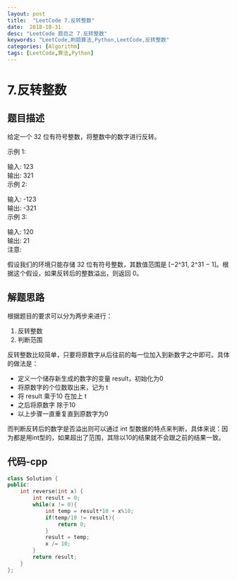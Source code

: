 ```yaml
---
layout: post
title:  "LeetCode 7.反转整数"
date:  2018-10-31
desc: "LeetCode 题目之 7.反转整数"
keywords: "LeetCode,刷题算法,Python,LeetCode,反转整数"
categories: [Algorithm]
tags: [LeetCode,算法,Python]
---
```

# 7.反转整数

## 题目描述

给定一个 32 位有符号整数，将整数中的数字进行反转。

示例 1:

输入: 123<br/>
输出: 321<br/>
 示例 2:<br/>

输入: -123<br/>
输出: -321<br/>
示例 3:<br/>

输入: 120<br/>
输出: 21<br/>
注意:<br/>

假设我们的环境只能存储 32 位有符号整数，其数值范围是 [−2^31,  2^31 − 1]。根据这个假设，如果反转后的整数溢出，则返回 0。

## 解题思路

根据题目的要求可以分为两步来进行：

1. 反转整数
2. 判断范围

反转整数比较简单，只要将原数字从后往前的每一位加入到新数字之中即可。具体的做法是：

- 定义一个储存新生成的数字的变量 result，初始化为0
- 将原数字的个位数取出来，记为 t
- 将 result 乘于10 在加上 t
- 之后将原数字 除于10
- 以上步骤一直重复直到原数字为0

而判断反转后的数字是否溢出则可以通过 int 型数据的特点来判断，具体来说：因为都是用int型的，如果超出了范围，其除以10的结果就不会跟之前的结果一致。

## 代码-cpp

```cpp
class Solution {
public:
    int reverse(int x) {
        int result = 0;
        while(x != 0){
            int temp = result*10 + x%10;
            if(temp/10 != result){
                return 0;
            }
            result = temp;
            x /= 10;
        }
        return result;
    }
};
```